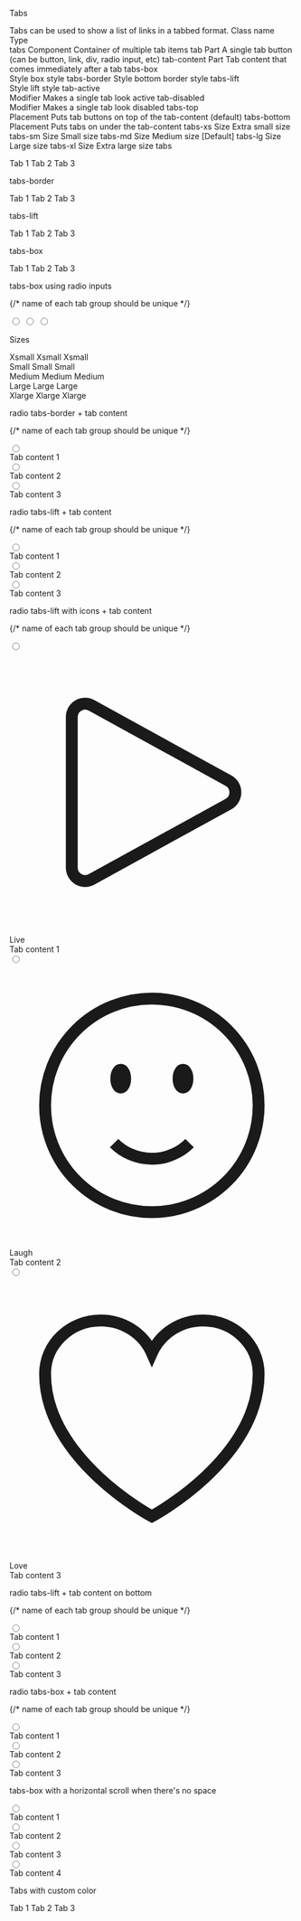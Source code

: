 Tabs

Tabs can be used to show a list of links in a tabbed format.
Class name
	Type	
tabs	Component
	Container of multiple tab items
tab	
Part
	A single tab button (can be button, link, div, radio input, etc)
tab-content	
Part
	Tab content that comes immediately after a tab
tabs-box	
Style
	box style
tabs-border	
Style
	bottom border style
tabs-lift	
Style
	lift style
tab-active	
Modifier
	Makes a single tab look active
tab-disabled	
Modifier
	Makes a single tab look disabled
tabs-top	
Placement
	Puts tab buttons on top of the tab-content (default)
tabs-bottom	
Placement
	Puts tabs on under the tab-content
tabs-xs	
Size
	Extra small size
tabs-sm	
Size
	Small size
tabs-md	
Size
	Medium size [Default]
tabs-lg	
Size
	Large size
tabs-xl	
Size
	Extra large size
tabs

<div role="tablist" className="tabs">
  <a role="tab" className="tab">Tab 1</a>
  <a role="tab" className="tab tab-active">Tab 2</a>
  <a role="tab" className="tab">Tab 3</a>
</div>

tabs-border

<div role="tablist" className="tabs tabs-border">
  <a role="tab" className="tab">Tab 1</a>
  <a role="tab" className="tab tab-active">Tab 2</a>
  <a role="tab" className="tab">Tab 3</a>
</div>

tabs-lift

<div role="tablist" className="tabs tabs-lift">
  <a role="tab" className="tab">Tab 1</a>
  <a role="tab" className="tab tab-active">Tab 2</a>
  <a role="tab" className="tab">Tab 3</a>
</div>

tabs-box

<div role="tablist" className="tabs tabs-box">
  <a role="tab" className="tab">Tab 1</a>
  <a role="tab" className="tab tab-active">Tab 2</a>
  <a role="tab" className="tab">Tab 3</a>
</div>

tabs-box using radio inputs

{/* name of each tab group should be unique */}
<div className="tabs tabs-box">
  <input type="radio" name="my_tabs_1" className="tab" aria-label="Tab 1" />
  <input type="radio" name="my_tabs_1" className="tab" aria-label="Tab 2" defaultChecked />
  <input type="radio" name="my_tabs_1" className="tab" aria-label="Tab 3" />
</div>

Sizes


<div role="tablist" className="tabs tabs-lift tabs-xs">
  <a role="tab" className="tab">Xsmall</a>
  <a role="tab" className="tab tab-active">Xsmall</a>
  <a role="tab" className="tab">Xsmall</a>
</div>

<div role="tablist" className="tabs tabs-lift tabs-sm">
  <a role="tab" className="tab">Small</a>
  <a role="tab" className="tab tab-active">Small</a>
  <a role="tab" className="tab">Small</a>
</div>

<div role="tablist" className="tabs tabs-lift">
  <a role="tab" className="tab">Medium</a>
  <a role="tab" className="tab tab-active">Medium</a>
  <a role="tab" className="tab">Medium</a>
</div>

<div role="tablist" className="tabs tabs-lift tabs-lg">
  <a role="tab" className="tab">Large</a>
  <a role="tab" className="tab tab-active">Large</a>
  <a role="tab" className="tab">Large</a>
</div>

<div role="tablist" className="tabs tabs-lift tabs-xl">
  <a role="tab" className="tab">Xlarge</a>
  <a role="tab" className="tab tab-active">Xlarge</a>
  <a role="tab" className="tab">Xlarge</a>
</div>

radio tabs-border + tab content

{/* name of each tab group should be unique */}
<div className="tabs tabs-border">
  <input type="radio" name="my_tabs_2" className="tab" aria-label="Tab 1" />
  <div className="tab-content border-base-300 bg-base-100 p-10">Tab content 1</div>

  <input type="radio" name="my_tabs_2" className="tab" aria-label="Tab 2" defaultChecked />
  <div className="tab-content border-base-300 bg-base-100 p-10">Tab content 2</div>

  <input type="radio" name="my_tabs_2" className="tab" aria-label="Tab 3" />
  <div className="tab-content border-base-300 bg-base-100 p-10">Tab content 3</div>
</div>

radio tabs-lift + tab content

{/* name of each tab group should be unique */}
<div className="tabs tabs-lift">
  <input type="radio" name="my_tabs_3" className="tab" aria-label="Tab 1" />
  <div className="tab-content bg-base-100 border-base-300 p-6">Tab content 1</div>

  <input type="radio" name="my_tabs_3" className="tab" aria-label="Tab 2" defaultChecked />
  <div className="tab-content bg-base-100 border-base-300 p-6">Tab content 2</div>

  <input type="radio" name="my_tabs_3" className="tab" aria-label="Tab 3" />
  <div className="tab-content bg-base-100 border-base-300 p-6">Tab content 3</div>
</div>

radio tabs-lift with icons + tab content

{/* name of each tab group should be unique */}
<div className="tabs tabs-lift">
  <label className="tab">
    <input type="radio" name="my_tabs_4" />
    <svg xmlns="http://www.w3.org/2000/svg" fill="none" viewBox="0 0 24 24" strokeWidth="1.5" stroke="currentColor" className="size-4 me-2"><path strokeLinecap="round" strokeLinejoin="round" d="M5.25 5.653c0-.856.917-1.398 1.667-.986l11.54 6.347a1.125 1.125 0 0 1 0 1.972l-11.54 6.347a1.125 1.125 0 0 1-1.667-.986V5.653Z" /></svg>
    Live
  </label>
  <div className="tab-content bg-base-100 border-base-300 p-6">Tab content 1</div>

  <label className="tab">
    <input type="radio" name="my_tabs_4" defaultChecked />
    <svg xmlns="http://www.w3.org/2000/svg" fill="none" viewBox="0 0 24 24" strokeWidth="1.5" stroke="currentColor" className="size-4 me-2"><path strokeLinecap="round" strokeLinejoin="round" d="M15.182 15.182a4.5 4.5 0 0 1-6.364 0M21 12a9 9 0 1 1-18 0 9 9 0 0 1 18 0ZM9.75 9.75c0 .414-.168.75-.375.75S9 10.164 9 9.75 9.168 9 9.375 9s.375.336.375.75Zm-.375 0h.008v.015h-.008V9.75Zm5.625 0c0 .414-.168.75-.375.75s-.375-.336-.375-.75.168-.75.375-.75.375.336.375.75Zm-.375 0h.008v.015h-.008V9.75Z" /></svg>
    Laugh
  </label>
  <div className="tab-content bg-base-100 border-base-300 p-6">Tab content 2</div>

  <label className="tab">
    <input type="radio" name="my_tabs_4" />
    <svg xmlns="http://www.w3.org/2000/svg" fill="none" viewBox="0 0 24 24" strokeWidth="1.5" stroke="currentColor" className="size-4 me-2"><path strokeLinecap="round" strokeLinejoin="round" d="M21 8.25c0-2.485-2.099-4.5-4.688-4.5-1.935 0-3.597 1.126-4.312 2.733-.715-1.607-2.377-2.733-4.313-2.733C5.1 3.75 3 5.765 3 8.25c0 7.22 9 12 9 12s9-4.78 9-12Z" /></svg>
    Love
  </label>
  <div className="tab-content bg-base-100 border-base-300 p-6">Tab content 3</div>
</div>

radio tabs-lift + tab content on bottom

{/* name of each tab group should be unique */}
<div className="tabs tabs-lift tabs-bottom">
  <input type="radio" name="my_tabs_5" className="tab" aria-label="Tab 1" />
  <div className="tab-content bg-base-100 border-base-300 p-6">Tab content 1</div>

  <input type="radio" name="my_tabs_5" className="tab" aria-label="Tab 2" defaultChecked />
  <div className="tab-content bg-base-100 border-base-300 p-6">Tab content 2</div>

  <input type="radio" name="my_tabs_5" className="tab" aria-label="Tab 3" />
  <div className="tab-content bg-base-100 border-base-300 p-6">Tab content 3</div>
</div>

radio tabs-box + tab content

{/* name of each tab group should be unique */}
<div className="tabs tabs-box">
  <input type="radio" name="my_tabs_6" className="tab" aria-label="Tab 1" />
  <div className="tab-content bg-base-100 border-base-300 p-6">Tab content 1</div>

  <input type="radio" name="my_tabs_6" className="tab" aria-label="Tab 2" defaultChecked />
  <div className="tab-content bg-base-100 border-base-300 p-6">Tab content 2</div>

  <input type="radio" name="my_tabs_6" className="tab" aria-label="Tab 3" />
  <div className="tab-content bg-base-100 border-base-300 p-6">Tab content 3</div>
</div>

tabs-box with a horizontal scroll when there's no space

<div className="overflow-x-auto max-w-60">
  <div className="tabs-lift tabs min-w-max">
    <input type="radio" name="my_tabs_7" className="tab z-1" aria-label="Tab title 1" />
    <div className="sticky start-0 tab-content max-w-60 border-base-300 bg-base-100 p-6">Tab content 1</div>
    <input type="radio" name="my_tabs_7" className="tab z-1" aria-label="Tab title 2" defaultChecked />
    <div className="sticky start-0 tab-content max-w-60 border-base-300 bg-base-100 p-6">Tab content 2</div>
    <input type="radio" name="my_tabs_7" className="tab z-1" aria-label="Tab title 3" />
    <div className="sticky start-0 tab-content max-w-60 border-base-300 bg-base-100 p-6">Tab content 3</div>
    <input type="radio" name="my_tabs_7" className="tab z-1" aria-label="Tab title 4" />
    <div className="sticky start-0 tab-content max-w-60 border-base-300 bg-base-100 p-6">Tab content 4</div>
  </div>
</div>

Tabs with custom color

<div role="tablist" className="tabs tabs-lift">
  <a role="tab" className="tab">Tab 1</a>
  <a role="tab" className="tab tab-active text-primary [--tab-bg:orange] [--tab-border-color:red]"> Tab 2</a>
  <a role="tab" className="tab">Tab 3</a>
</div>